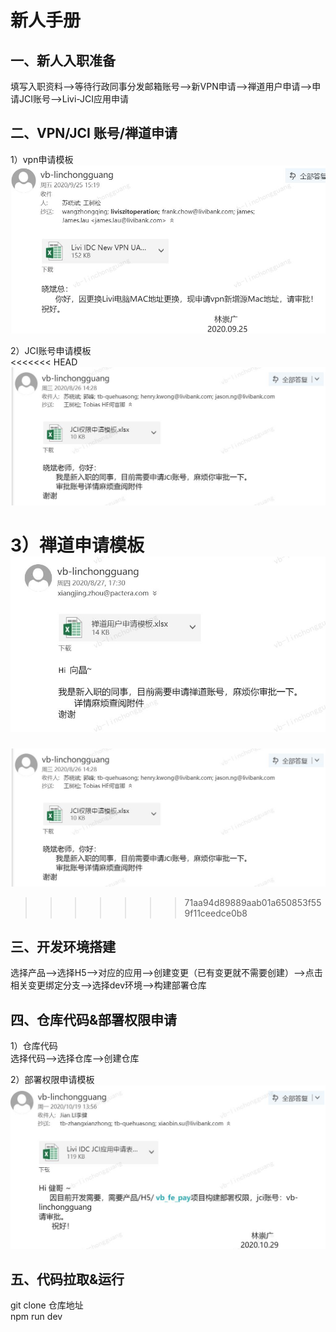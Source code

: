 # 新人手册

## 一、新人入职准备
填写入职资料—>等待行政同事分发邮箱账号—>新VPN申请—>禅道用户申请—>申请JCI账号—>Livi-JCI应用申请
## 二、VPN/JCI 账号/禅道申请
1）vpn申请模板  
![](./images/vpn.jpg)

2）JCI账号申请模板  
<<<<<<< HEAD
![Image text](https://github.com/tiantian2xf/projectSpecification/blob/master/docs/rookieHandbook/images/jci-account.jpg)

3）禅道申请模板 
![Image text](https://github.com/tiantian2xf/projectSpecification/blob/master/docs/rookieHandbook/images/chandao.jpg)
=======
![](./images/jci-account.jpg)
>>>>>>> 71aa94d89889aab01a650853f559f11ceedce0b8
## 三、开发环境搭建
选择产品—>选择H5—>对应的应用—>创建变更（已有变更就不需要创建）—>点击相关变更绑定分支—>选择dev环境—>构建部署仓库
## 四、仓库代码&部署权限申请
1）仓库代码  
选择代码—>选择仓库—>创建仓库

2）部署权限申请模板 
![](./images/jci-application.jpg) 
## 五、代码拉取&运行
git clone 仓库地址  
npm run dev